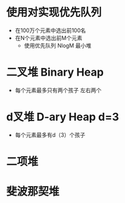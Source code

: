 # 使用对实现优先队列
- 在100万个元素中选出前100名
- 在N个元素中选出前M个元素
    - 使用优先队列 NlogM 最小堆

# 二叉堆 Binary Heap 
- 每个元素最多只有两个孩子 左右两个

# d叉堆 D-ary Heap d=3
- 每个元素最多有d（3）个孩子

# 二项堆

# 斐波那契堆

